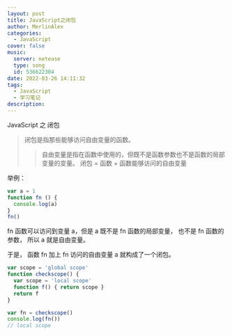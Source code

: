 ```yaml
---
layout: post
title: JavaScript之闭包
author: MerlinAlex
categories:
  - JavaScript
cover: false
music:
  server: netease
  type: song
  id: 536622304
date: 2022-03-26 14:11:32
tags:
  - JavaScript
  - 学习笔记
description:
---
```


JavaScript 之 闭包

<!-- more -->

> 闭包是指那些能够访问自由变量的函数。
> > 自由变量是指在函数中使用的，但既不是函数参数也不是函数的局部变量的变量。
> 闭包 = 函数 + 函数能够访问的自由变量

举例： 

```js
var a = 1
function fn () {
  console.log(a)
}
fn()
```

fn 函数可以访问到变量 a，但是 a 既不是 fn 函数的局部变量， 也不是 fn 函数的参数， 所以 a 就是自由变量。

于是， 函数 fn 加上 fn 访问的自由变量 a 就构成了一个闭包。

```js
var scope = 'global scope'
function checkscope() {
  var scope = 'local scope'
  function f() { return scope }
  return f
}

var fn = checkscope()
console.log(fn())
// local scope
```

